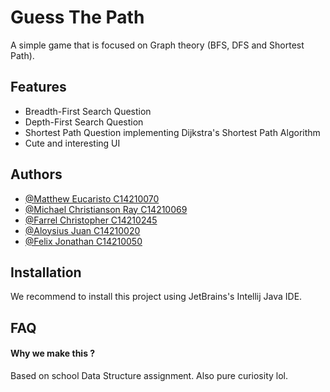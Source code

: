 
# Guess The Path

A simple game that is focused on Graph theory (BFS, DFS and Shortest Path).



## Features

- Breadth-First Search Question
- Depth-First Search Question
- Shortest Path Question implementing Dijkstra's Shortest Path Algorithm
- Cute and interesting UI


## Authors

- [@Matthew Eucaristo C14210070]()
- [@Michael Christianson Ray C14210069]()
- [@Farrel Christopher C14210245]()
- [@Aloysius Juan C14210020]()
- [@Felix Jonathan C14210050]()


## Installation

We recommend to install this project using JetBrains's Intellij Java IDE.

## FAQ

#### Why we make this ?

Based on school Data Structure assignment. Also pure curiosity lol.

